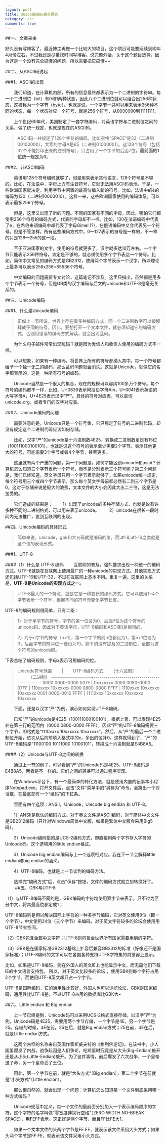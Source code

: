 ```yaml
---
layout: post
title: Unicode编码完全探究
category: c++
comments: true
---
```


##一、文章来由

好久没有写博客了，最近博主再做一个比较大的项目，这个项目可能要延续到明年4月份左右，不过我还是尽量找时间写博客。说完题外话，关于这个题目选择，因为这是一个没有完全搞懂的问题，所以需要把它搞懂~~

##二、从ASCII码说起

###1、ASCII的出现

　　我们知道，在计算机内部，所有的信息最终都表示为一个二进制的字符串。每一个二进制位（bit）有0和1两种状态，因此八个二进制位就可以组合出256种状态，这被称为一个字节（byte）。也就是说，一个字节一共可以用来表示256种不同的状态，每一个状态对应一个符号，就是256个符号，从0000000到11111111。

　　上个世纪60年代，美国制定了一套字符编码，对英语字符与二进制位之间的关系，做了统一规定，也就是现在的ASCII码。

> ASCII码一共规定了128个字符的编码，比如空格“SPACE”是32（二进制00100000），大写的字母A是65（二进制01000001）。这128个符号（包括32个不能打印出来的控制符号），只占用了一个字节的后面7位，**最前面的1位统一规定为0**。

###2、非ASCII编码

　　英语用128个符号编码就够了，但是用来表示其他语言，128个符号是不够的。比如，在法语中，字母上方有注音符号，它就无法用ASCII码表示。于是，一些欧洲国家就决定，利用字节中闲置的最高位编入新的符号。比如，法语中的é的编码为130（二进制10000010）。这样一来，这些欧洲国家使用的编码体系，可以表示最多256个符号。 

　　但是，这里又出现了新的问题。不同的国家有不同的字母，因此，哪怕它们都使用256个符号的编码方式，代表的字母却不一样。比如，130在法语编码中代表了é，在希伯来语编码中却代表了字母Gimel (?)，在俄语编码中又会代表另一个符号。但是不管怎样，所有这些编码方式中，0—127表示的符号是一样的，不一样的只是128—255的这一段。 

　　至于亚洲国家的文字，使用的符号就更多了，汉字就多达10万左右。一个字节只能表示256种符号，肯定是不够的，就必须使用多个字节表达一个符号。比如，简体中文常见的编码方式是GB2312，使用两个字节表示一个汉字，所以理论上最多可以表示256x256=65536个符号。 

　　中文编码的问题需要专文讨论，这篇笔记不涉及。这里只指出，虽然都是用多个字节表示一个符号，但是GB类的汉字编码与后文的Unicode和UTF-8是毫无关系的。 

##三、Unicode编码

###1、什么是Unicode编码

> 正如上一节所说，世界上存在着多种编码方式，同一个二进制数字可以被解释成不同的符号。因此，要想打开一个文本文件，就必须知道它的编码方式，否则用错误的编码方式解读，就会出现乱码。


　　为什么电子邮件常常出现乱码？就是因为发信人和收信人使用的编码方式不一样。 

　　可以想象，如果有一种编码，将世界上所有的符号都纳入其中。每一个符号都给予一个独一无二的编码，那么乱码问题就会消失。这就是Unicode，就像它的名字都表示的，这是一种所有符号的编码。 

　　Unicode当然是一个很大的集合，现在的规模可以容纳100多万个符号。每个符号的编码都不一样，比如，U+0639表示阿拉伯字母Ain，U+0041表示英语的大写字母A，U+4E25表示汉字“严”。具体的符号对应表，可以查询unicode.org，或者专门的汉字对应表。 

###2、Unicode编码的问题

　　需要注意的是，Unicode只是一个符号集，它只规定了符号的二进制代码，却没有规定这个二进制代码应该如何存储。 

　　比如，汉字“严”的unicode是十六进制数4E25，转换成二进制数足足有15位（100111000100101），也就是说这个符号的表示至少需要2个字节。表示其他更大的符号，可能需要3个字节或者4个字节，甚至更多。 

　　这里就有两个严重的问题，第一个问题是，如何才能区别unicode和ascii？计算机怎么知道三个字节表示一个符号，而不是分别表示三个符号呢？第二个问题是，我们已经知道，英文字母只用一个字节表示就够了，如果unicode统一规定，每个符号用三个或四个字节表示，那么每个英文字母前都必然有二到三个字节是0，这对于存储来说是极大的浪费，文本文件的大小会因此大出二三倍，这是无法接受的。 

　　它们造成的结果是：
　　1）出现了unicode的多种存储方式，也就是说有许多种不同的二进制格式，可以用来表示unicode。
　　2）unicode在很长一段时间内无法推广，直到互联网的出现。

##四、Unicode编码的具体形式

> 简单来说，unicode，gbk和大五码就是编码的值，而utf-8,uft-16之类就是这个值的表现形式。

###1、UTF-8

####（1）什么是 UTF-8 编码
　　互联网的普及，强烈要求出现一种统一的编码方式。UTF-8就是在互联网上使用最广的一种unicode的实现方式。其他实现方式还包括UTF-16和UTF-32，不过在互联网上基本不用。重复一遍，这里的关系是，**UTF-8是Unicode的实现方式之一。** 

> UTF-8最大的一个特点，就是它是一种变长的编码方式。它可以使用1~4个字节表示一个符号，根据不同的符号而变化字节长度。 

UTF-8的编码规则很简单，只有二条： 

> 1）对于单字节的符号，字节的第一位设为0，后面7位为这个符号的unicode码。因此对于英语字母，UTF-8编码和ASCII码是相同的。 

> 2）对于n字节的符号（n>1），第一个字节的前n位都设为1，第n+1位设为0，后面字节的前两位一律设为10。剩下的没有提及的二进制位，全部为这个符号的unicode码。 

下表总结了编码规则，字母x表示可用编码的位。 

> Unicode符号范围 　　| 　　UTF-8编码方式 
　　(十六进制) 　　　 | 　　　（二进制） 
--------------------+--------------------------------------------- 
0000 0000-0000 007F | 0xxxxxxx 
0000 0080-0000 07FF | 110xxxxx 10xxxxxx 
0000 0800-0000 FFFF | 1110xxxx 10xxxxxx 10xxxxxx 
0001 0000-0010 FFFF | 11110xxx 10xxxxxx 10xxxxxx 10xxxxxx 

　　下面，还是以汉字“严”为例，演示如何实现UTF-8编码。 

　　已知“严”的unicode是4E25（100111000100101），根据上表，可以发现4E25处在第三行的范围内（0000 0800-0000 FFFF），因此“严”的UTF-8编码需要三个字节，即格式是“1110xxxx 10xxxxxx 10xxxxxx”。然后，从“严”的最后一个二进制位开始，依次从后向前填入格式中的x，多出的位补0。这样就得到了，“严”的UTF-8编码是“11100100 10111000 10100101”，转换成十六进制就是E4B8A5。

####（2）Unicode与UTF-8之间的转换

　　通过上一节的例子，可以看到“严”的Unicode码是4E25，UTF-8编码是E4B8A5，两者是不一样的。它们之间的转换可以通过程序实现。 

　　在Windows平台下，有一个最简单的转化方法，就是使用内置的记事本小程序Notepad.exe。打开文件后，点击“文件”菜单中的“另存为”命令，会跳出一个对话框，在最底部有一个“编码”的下拉条。 

　　里面有四个选项：ANSII，Unicode，Unicode big endian 和 UTF-8。 

　　1）ANSII是默认的编码方式。对于英文文件是ASCII编码，对于简体中文文件是GB2312编码（只针对Windows简体中文版，如果是繁体中文版会采用Big5码）。 

　　2）Unicode编码指的是UCS-2编码方式，即直接用两个字节存入字符的Unicode码。这个选项用的little endian格式。 

　　3）Unicode big endian编码与上一个选项相对应。我在下一节会解释little endian和big endian的涵义。 

　　4）UTF-8编码，也就是上一节谈到的编码方法。 

　　选择完”编码方式“后，点击”保存“按钮，文件的编码方式就立刻转换好了。 
　　
##五、GBK与UTF-8

（1）与UTF-8编码不同的是，GBK编码的字符均使用双字节来表示，只不过为区分中文，将其最高位都定成1；

UTF-8编码则是用以解决国际上字符的一种多字节编码，它对英文使用8位（即一个字节），中文使用24位（三个字节）来编码。对于英文字符较多的论坛会使用用UTF-8节省空间。

（2）GBK包含全部中文字符；UTF-8则包含全世界所有国家需要用到的字符。

（3）GBK是在国家标准GB2312基础上扩容后兼容GB2312的标准（好像还不是国家标准）；UTF-8编码的文字可以在各国各种支持UTF8字符集的浏览器上显示。

比如，如果是UTF-8编码，则在外国人的英文IE上也能显示中文，而无需他们下载IE的中文语言支持包。 所以，对于英文比较多的论坛 ，使用GBK则每个字符占用2个字节，而使用UTF-8英文却只占一个字节。

UTF-8是国际编码，它的通用性比较好，外国人也可以浏览论坛，GBK是国家编码，通用性比UTF-8差，不过UTF-8占用的数据库比GBK大~


##六、Little endian 和 Big endian

　　上一节已经提到，Unicode码可以采用UCS-2格式直接存储。以汉字”严“为例，Unicode码是4E25，需要用两个字节存储，一个字节是4E，另一个字节是25。存储的时候，4E在前，25在后，就是Big endian方式；25在前，4E在后，就是Little endian方式。 

　　这两个古怪的名称来自英国作家斯威夫特的《格列佛游记》。在该书中，小人国里爆发了内战，战争起因是人们争论，吃鸡蛋时究竟是从大头(Big-Endian)敲开还是从小头(Little-Endian)敲开。为了这件事情，前后爆发了六次战争，一个皇帝送了命，另一个皇帝丢了王位。 

　　因此，第一个字节在前，就是”大头方式“（Big endian），第二个字节在前就是”小头方式“（Little endian）。 

　　那么很自然的，就会出现一个问题：计算机怎么知道某一个文件到底采用哪一种方式编码？ 

　　Unicode规范中定义，每一个文件的最前面分别加入一个表示编码顺序的字符，这个字符的名字叫做”零宽度非换行空格“（ZERO WIDTH NO-BREAK SPACE），用FEFF表示。这正好是两个字节，而且FF比FE大1。 

　　如果一个文本文件的头两个字节是FE FF，就表示该文件采用大头方式；如果头两个字节是FF FE，就表示该文件采用小头方式。




